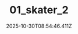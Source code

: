 ---
title: "01_skater_2"
description: ""
image: "/uploads/photos/1761814486408-01_skater_2.webp"
display: "/uploads/photos/1761814486408-01_skater_2-display.webp"
thumbnail: "/uploads/photos/1761814486408-01_skater_2-thumb.webp"
width: 5816
height: 3700
featured: true
date: 2025-10-30T08:54:46.411Z
order: 25
---